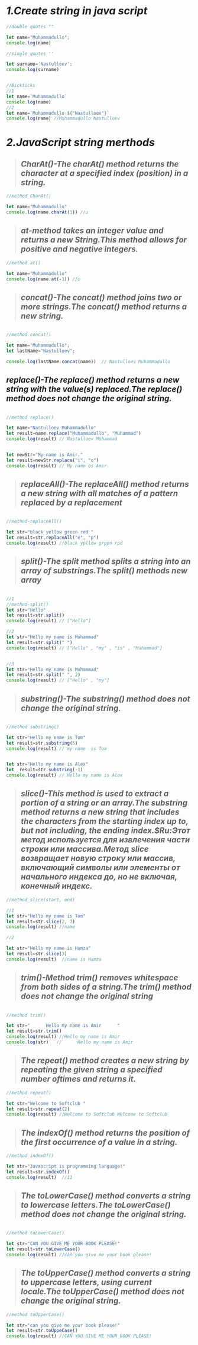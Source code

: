 # _1.Create string in java script_
```js
//double quotes ""

let name="Muhammadullo";
console.log(name)

//single qoutes ''

let surname='Nastulloev';
console.log(surname)


//Bickticks 
//1
let name=`Muhammadullo`
console.log(name)
//2
let name=`Muhammadullo ${"Nastulloev"}`
console.log(name) //Muhammadullo Nastulloev

```


# _2.JavaScript string merthods_
> ## _CharAt()-The charAt() method returns the character at a specified index (position) in a string._

```js
//method CharAt()

let name="Muhammadullo"
console.log(name.charAt(1)) //u

```
> ## _at-method takes an integer value and returns a new String.This method allows for positive and negative integers._
```js
//method at()

let name="Muhammadullo"
console.log(name.at(-1)) //o


```
>## _concat()-The concat() method joins two or more strings.The concat() method returns a new string._    
```js

//method concat()

let name="Muhammadullo";
let lastName="Nastulloev";

console.log(lastName.concat(name))  // Nastulloev Muhammadullo  

```
## _replace()-The replace() method returns a new string with the value(s) replaced.The replace() method does not change the original string._
```js

//method replace()

let name="Nastulloev Muhammadullo"
let result=name.replace("Muhammadullo", "Muhammad")
console.log(result) // Nastulloev Muhammad


let newStr="My name is Amir."
let result=newStr.replace("i", "o")
console.log(result) // My name os Amir.

```

>## _replaceAll()-The replaceAll() method returns a new string with all matches of a pattern replaced by   a replacement_

```js

//method-replaceAll()

let str="black yellow green red "
let result=str.replaceAll("e", "p")
console.log(result) //black ypllow grppn rpd

```

>## _split()-The split method splits a string into an array of substrings.The split() methods new array_

```js

//1
//method-split()
let str="Hello"
let result=str.split()
console.log(result) // ["Hello"]

//2
let str="Hello my name is Muhammad"
let result=str.split(" ")
console.log(result) // ["Hello" , "my" , "is" , "Muhammad"]


//3
let str="Hello my name is Muhammad"
let result=str.split(" ", 2)
console.log(result) // ["Hello" , "my"]
```
>## _substring()-The substring() method does not change the original string._
```js

//method substring()

let str="Hello my name is Tom"
let result=str.substring(5) 
console.log(result) // my name  is Tom


let str="Hello my name is Alex"
let  result=str.substring(-1)
console.log(result) // Hello my name is Alex


```
>## _slice()-This method is used to extract a portion of a string or an array.The substring method returns a new string that includes the characters from the starting index up to, but not including, the ending index.$Ru:Этот метод используется для извлечения части строки или массива.Метод slice возвращает новую строку или массив, включающий символы или элементы от начального индекса до, но не включая, конечный индекс._
```js
//method_slice(start, end)

//1
let str="Hello my name is Tom"
let result=str.slice(2, 7)
console.log(result) //name

//2

let str="Hello my name is Hamza"
let resutl=str.slice(3)
console.log(result)  //name is Hamza

```
>## _trim()-Method trim() removes whitespace from both sides of a string.The trim() method does not change the original string_
```js

//method trim()

let str="      Hello my name is Amir      "
let result=str.trim()
console.log(result) //Hello my name is Amir
console.log(str)   //      Hello my name is Amir      
```

>## _The repeat() method creates a new string by repeating the given string a specified number oftimes and returns it._
```js
//method repeat()

let str="Welcome to Softclub "
let result=str.repeat(2)
console.log(result) //Welcome to Softclub Welcome to Softclub 

```
>## _The indexOf() method returns the position of the first occurrence of a value in a string._
```js
//method indexOf()

let str="Javascript is programming language!"
let result=str.indexOf()
console.log(result)  //11

```

>## _The toLowerCase() method converts a string to lowercase letters.The toLowerCase() method does not change the original string._
```js 

//method toLowerCase()

let str="CAN YOU GIVE ME YOUR BOOK PLEASE!"
let result=str.toLowerCase()
console.log(result) //can you give me your book please!
```

>## _The toUpperCase() method converts a string to uppercase letters, using current locale.The toUpperCase() method does not change the original string._
```js
//method toUpperCase()

let str="can you give me your book please!"
let result=str.toUppeCase()
console.log(result) //CAN YOU GIVE ME YOUR BOOK PLEASE!

```



